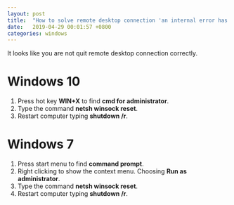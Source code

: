 ```yaml
---
layout: post
title:  "How to solve remote desktop connection 'an internal error has occurred'"
date:   2019-04-29 00:01:57 +0800
categories: windows
---
```

It looks like you are not quit remote desktop connection correctly.

# Windows 10

1. Press hot key **WIN+X** to find **cmd for administrator**.
2. Type the command **netsh winsock reset**.
3. Restart computer typing **shutdown /r**.

# Windows 7

1. Press start menu to find **command prompt**.
2. Right clicking to show the context menu. Choosing **Run as administrator**.
3. Type the command **netsh winsock reset**.
3. Restart computer typing **shutdown /r**.

